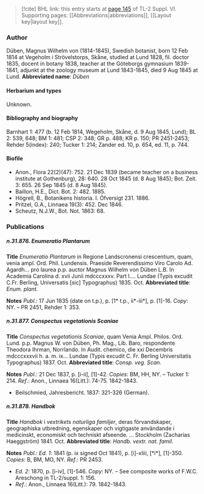 > [!cite] BHL link: this entry starts at [page 145](https://www.biodiversitylibrary.org/page/33260133) of TL-2 Suppl. VI.
> Supporting pages: [[Abbreviations|abbreviations]], [[Layout key|layout key]].

### Author

Düben, Magnus Wilhelm von (1814-1845), Swedish botanist, born 12 Feb 1814 at Vegeholm i Strövelstorps, Skåne, studied at Lund 1828, fil. doctor 1835, docent in botany 1838, teacher at the Göteborgs gymnasium 1839-1841, adjunkt at the zoology museum at Lund 1843-1845, died 9 Aug 1845 at Lund. 
**Abbreviated name**: *Düben*

#### Herbarium and types

Unknown.

#### Bibliography and biography

Barnhart 1: 477 (b. 12 Feb 1814, Wegeholm, Skåne, d. 9 Aug 1845, Lund); BL 2: 539, 648; BM 1: 481; CSP 2: 348; GR p. 488; KR p. 150; PR 2451-2453; Rehder 5(index): 240; Tucker 1: 214; Zander ed. 10, p. 654, ed. 11, p. 744.

#### Biofile

- Anon., Flora 22(2)(47): 752. 21 Dec 1839 (became teacher on a business institute at Gothenburg), 28: 640. 28 Oct 1845 (d. 8 Aug 1845); Bot. Zeit. 3: 655. 26 Sep 1845 (d. 8 Aug 1845).
- Baillon, H.E., Dict. Bot. 2: 482. 1885.
- Högrell, B., Botanikens historia. I. Öfversigt 231. 1886.
- Pritzel, G.A., Linnaea 19(3): 452. Dec 1846.
- Scheutz, N.J.W., Bot. Not. 1863: 68.

### Publications

##### n.31.876. Enumeratio Plantarum

**Title**
*Enumeratio Plantarum* in Regione Landscronensi crescentium, quam, venia ampl. Ord. Phil. Lundensis. Praeside Reverendissimo Viro Carolo Ad. Agardh... pro laurea p.p. auctor Magnus Wilhelm von Düben L.B. In Academia Carolina d. xvii Junii mdcccxxxv. Part I.... Lundae (Typis excudit C.Fr. Berling, Universatis \[sic\] Typographus) 1835. Oct.
**Abbreviated title**: *Enum. plant.*

**Notes**
*Publ*.: 17 Jun 1835 (date on t.p.), p. \[1\* t.p., ii\*-iii\*\], p. \[1\]-16. *Copy*: NY. – PR 2451, Rehder 1: 353.

##### n.31.877. Conspectus vegetationis Scaniae

**Title**
*Conspectus vegetationis Scaniae*, quam Venia Ampl. Philos. Ord. Lund. p.p. Magnus W. von Düben, Ph. Mag., Lib. Baro, respondente Theodora Ihrman, Norrlando. In Audit. chemico, die xxi Decembris mdcccxxxvii h. a. m. ix... Lundae (Typis excudit C. Fr. Berling Universitatis Typographus) 1837. Oct.
**Abbreviated title**: *Consp. veg. Scan.*

**Notes**
*Publ*.: 21 Dec 1837, p. \[i-ii\], \[1\]-42. *Copies*: BM, HH, NY. – Tucker 1: 214.
*Ref*.: Anon., Linnaea 16(Litt.): 74-75. 1842-1843.
- Beilschmied, Jahresbericht. 1837: 321-326 (German).

##### n.31.878. Handbok

**Title**
*Handbok* i *vextrikets naturliga familjer*, deras förvandskaper, geographiska utbredning, egenskaper och vigtigaste användande i medicinskt, economiskt och techniskt afseende. ... Stockholm (Zacharias Haeggström) 1841. Oct.
**Abbreviated title**: *Handb. vextr. nat. famil.*

**Notes**
*Publ*.: *Ed. 1*: 1841 (p. ix signed Oct 1841), p. \[i\]-xliii, \[\*i\*\], \[1\]-350. *Copies*: B, BM, MO, NY.
*Ref*.: PR 2453.
- *Ed. 2*: 1870, p. \[i-iv\], \[1\]-546. *Copy*: NY. – See composite works of F.W.C. Areschong in TL-2/suppl. 1: 156.
- *Ref*.: Anon., Linnaea 16(Litt.): 79. 1842-1843.

